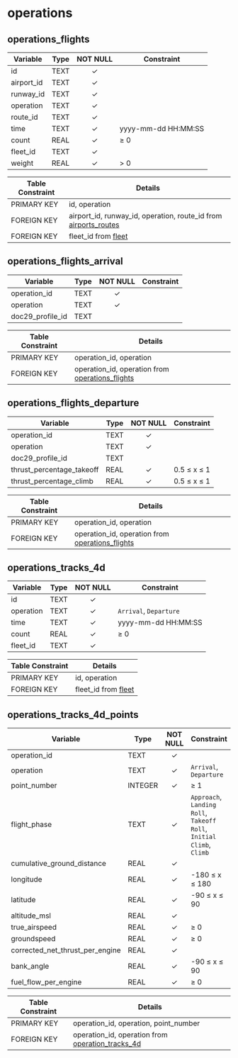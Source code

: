# operations

## operations_flights

| Variable   | Type | NOT NULL | Constraint          |
|------------|------|:--------:|---------------------|
| id         | TEXT | &#10003; |                     |
| airport_id | TEXT | &#10003; |                     |
| runway_id  | TEXT | &#10003; |                     |
| operation  | TEXT | &#10003; |                     |
| route_id   | TEXT | &#10003; |                     |
| time       | TEXT | &#10003; | yyyy-mm-dd HH:MM:SS |
| count      | REAL | &#10003; | &#8805; 0           |
| fleet_id   | TEXT | &#10003; |                     |
| weight     | REAL | &#10003; | > 0                 |

| Table Constraint | Details                                                                                        |
|------------------|------------------------------------------------------------------------------------------------|
| PRIMARY KEY      | id, operation                                                                                  |
| FOREIGN KEY      | airport_id, runway_id, operation, route_id from [airports_routes](airports.md#airports_routes) |
| FOREIGN KEY      | fleet_id from [fleet](fleet.md#fleet)                                                          |

## operations_flights_arrival

| Variable         | Type | NOT NULL | Constraint |
|------------------|------|:--------:|------------|
| operation_id     | TEXT | &#10003; |            |
| operation        | TEXT | &#10003; |            |
| doc29_profile_id | TEXT |          |            |

| Table Constraint | Details                                                                |
|------------------|------------------------------------------------------------------------|
| PRIMARY KEY      | operation_id, operation                                                |
| FOREIGN KEY      | operation_id, operation from [operations_flights](#operations_flights) |

## operations_flights_departure

| Variable                  | Type | NOT NULL | Constraint              |
|---------------------------|------|:--------:|-------------------------|
| operation_id              | TEXT | &#10003; |                         |
| operation                 | TEXT | &#10003; |                         |
| doc29_profile_id          | TEXT |          |                         |
| thrust_percentage_takeoff | REAL | &#10003; | 0.5 &#8804; x &#8804; 1 |
| thrust_percentage_climb   | REAL | &#10003; | 0.5 &#8804; x &#8804; 1 |

| Table Constraint | Details                                                                |
|------------------|------------------------------------------------------------------------|
| PRIMARY KEY      | operation_id, operation                                                |
| FOREIGN KEY      | operation_id, operation from [operations_flights](#operations_flights) |

## operations_tracks_4d

| Variable  | Type | NOT NULL | Constraint             |
|-----------|------|:--------:|------------------------|
| id        | TEXT | &#10003; |                        |
| operation | TEXT | &#10003; | `Arrival`, `Departure` |
| time      | TEXT | &#10003; | yyyy-mm-dd HH:MM:SS    |
| count     | REAL | &#10003; | &#8805; 0              |
| fleet_id  | TEXT | &#10003; |                        |

| Table Constraint | Details                               |
|------------------|---------------------------------------|
| PRIMARY KEY      | id, operation                         |
| FOREIGN KEY      | fleet_id from [fleet](fleet.md#fleet) |

## operations_tracks_4d_points

| Variable                        | Type    | NOT NULL | Constraint                                                           |
|---------------------------------|---------|:--------:|----------------------------------------------------------------------|
| operation_id                    | TEXT    | &#10003; |                                                                      |
| operation                       | TEXT    | &#10003; | `Arrival`, `Departure`                                               |
| point_number                    | INTEGER | &#10003; | &#8805; 1                                                            |
| flight_phase                    | TEXT    | &#10003; | `Approach`, `Landing Roll`, `Takeoff Roll`, `Initial Climb`, `Climb` |
| cumulative_ground_distance      | REAL    | &#10003; |                                                                      |
| longitude                       | REAL    | &#10003; | -180 &#8804; x &#8804; 180                                           |
| latitude                        | REAL    | &#10003; | -90 &#8804; x &#8804; 90                                             |
| altitude_msl                    | REAL    | &#10003; |                                                                      |
| true_airspeed                   | REAL    | &#10003; | &#8805; 0                                                            |
| groundspeed                     | REAL    | &#10003; | &#8805; 0                                                            |
| corrected_net_thrust_per_engine | REAL    | &#10003; |                                                                      |
| bank_angle                      | REAL    | &#10003; | -90 &#8804; x &#8804; 90                                             |
| fuel_flow_per_engine            | REAL    | &#10003; | &#8805; 0                                                            |

| Table Constraint | Details                                                                   |
|------------------|---------------------------------------------------------------------------|
| PRIMARY KEY      | operation_id, operation, point_number                                     |
| FOREIGN KEY      | operation_id, operation from [operation_tracks_4d](#operations_tracks_4d) |
